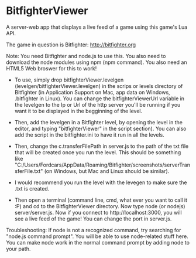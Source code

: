 BitfighterViewer
================

A server-web app that displays a live feed of a game using this game's Lua API.

The game in question is Bitfighter: http://bitfighter.org

Note: You need Bitfighter and node.js to use this. You also need to download the node modules using npm (npm command). You also need an HTML5 Web broswer for this to work!

- To use, simply drop bitfighterViewer.levelgen (levelgen/bitfighterViewer.levelgen) in the scrips or levels directory of Bitfighter (in Application Support on Mac, app data on Windows, .bitfighter in Linux). You can change the bitfighterViewerUrl variable in the levelgen to the Ip or Url of the http server you'll be running if you want it to be displayed in the begginning of the level.

- Then, add the levelgen in a Bitfighter level, by opening the level in the editor, and typing "bitfighterViewer" in the script section). You can also add the script in the bitfighter.ini to have it run in all the levels.

- Then, change the c.transferFilePath in server.js to the path of the txt file that will be created once you run the level. This should be something like "C:/Users/Fordcars/AppData/Roaming/Bitfighter/screenshots/serverTransferFile.txt" (on Windows, but Mac and Linux should be similar).

- I would recommend you run the level with the levegen to make sure the .txt is created.

- Then open a terminal (command line, cmd, what ever you want to call it :P) and cd to the BitfighterViewer directory. Now type node (or nodejs) server/server.js. Now if you connect to http://localhost:3000, you will see a live feed of the game! You can change the port in server.js.

Troubleshooting: If node is not a recognized command, try searching for "node.js command prompt". You will be able to use node-related stuff here. You can make node work in the normal command prompt by adding node to your path.
